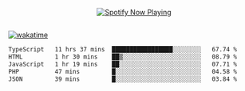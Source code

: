 

<p align="center">
  <a href="https://open.spotify.com/user/31ljmyymhthokwewwcd6dsdmvprm" target="_blank"><img src="https://novatorem-psi-rosy.vercel.app/api/spotify" alt="Spotify Now Playing"/></a>
</p>

##

[![wakatime](https://wakatime.com/badge/user/87646243-158a-4241-a3cb-668e1fa2dbb8.svg)](https://wakatime.com/@87646243-158a-4241-a3cb-668e1fa2dbb8)
<!--START_SECTION:waka-->

```txt
TypeScript   11 hrs 37 mins  █████████████████░░░░░░░░   67.74 %
HTML         1 hr 30 mins    ██▒░░░░░░░░░░░░░░░░░░░░░░   08.79 %
JavaScript   1 hr 19 mins    ██░░░░░░░░░░░░░░░░░░░░░░░   07.71 %
PHP          47 mins         █░░░░░░░░░░░░░░░░░░░░░░░░   04.58 %
JSON         39 mins         █░░░░░░░░░░░░░░░░░░░░░░░░   03.84 %
```

<!--END_SECTION:waka-->
